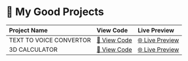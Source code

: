 # 🚀 My Good Projects

| Project Name    | View Code | Live Preview |
| :-------------- | :-------- | :----------- |
| TEXT TO VOICE CONVERTOR  | [🔗 View Code](https://github.com/adityaagarwal1984/text_to_voice_project) | [🌐 Live Preview](https://adityaagarwal1984.github.io/text_to_voice_project/) |
| 3D CALCULATOR | [🔗 View Code](https://github.com/adityaagarwal1984/3d-calculator-A-mini-web-project) | [🌐 Live Preview](https://adityaagarwal1984.github.io/3d-calculator-A-mini-web-project/) |

